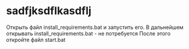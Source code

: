 # sadfjksdflkasdflj
Открыть файл install_requirements.bat и запустить его. В дальнейшем открывать install_requirements.bat - не потребуется  После этого откройте файл start.bat
